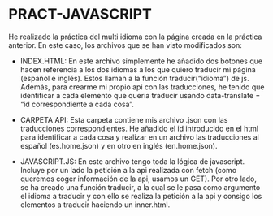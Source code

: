 # PRACT-JAVASCRIPT

He realizado la práctica del multi idioma con la página creada en la práctica anterior. En este caso, los archivos que se han visto modificados son:

-	INDEX.HTML: En este archivo simplemente he añadido dos botones que hacen referencia a los dos idiomas a los que quiero traducir mi página (español e inglés). Estos llaman a la función traducir(“idioma”) de js. Además, para crearme mi propio api con las traducciones, he tenido que identificar a cada elemento que quería traducir usando data-translate = “id correspondiente a cada cosa”.

-	CARPETA API: Esta carpeta contiene mis archivo .json con las traducciones correspondientes. He añadido el id introducido en el html para identificar a cada cosa y realizar en un archivo las traducciones al español (es.home.json) y en otro en inglés (en.home.json).

-	JAVASCRIPT.JS: En este archivo tengo toda la lógica de javascript. Incluye por un lado la petición a la api realizada con fetch (como queremos coger información de la api, usamos un GET). Por otro lado, se ha creado una función traducir, a la cual se le pasa como argumento el idioma a traducir y con ello se realiza la petición a la api y consigo los elementos a traducir haciendo un inner.html.

